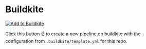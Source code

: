 # Buildkite

[![Add to Buildkite](https://buildkite.com/button.svg)](https://buildkite.com/new?template=https://github.com/indebted-modules/uuid)

Click this button :point_up: to create a new pipeline on buildkite with the configuration from `.buildkite/template.yml` for this repo.
